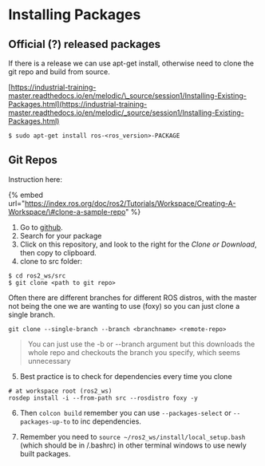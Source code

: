 # Installing Packages

## Official \(?\) released packages

If there is a release we can use apt-get install, otherwise need to clone the git repo and build from source.

[https://industrial-training-master.readthedocs.io/en/melodic/\_source/session1/Installing-Existing-Packages.html](https://industrial-training-master.readthedocs.io/en/melodic/_source/session1/Installing-Existing-Packages.html)

```text
$ sudo apt-get install ros-<ros_version>-PACKAGE
```

## Git Repos

Instruction here:

{% embed url="https://index.ros.org/doc/ros2/Tutorials/Workspace/Creating-A-Workspace/\#clone-a-sample-repo" %}

1. Go to [github](http://github.com/search).
2. Search for your package
3. Click on this repository, and look to the right for the _Clone or Download_, then copy to clipboard.
4. clone to src folder:

```text
$ cd ros2_ws/src
$ git clone <path to git repo>
```

Often there are different branches for different ROS distros, with the master not being the one we are wanting to use \(foxy\) so you can just clone a single branch.

```text
git clone --single-branch --branch <branchname> <remote-repo>
```

> You can just use the -b or --branch argument but this downloads the whole repo and checkouts the branch you specify, which seems unnecessary

5.  Best practice is to check for dependencies every time you clone

```text
# at workspace root (ros2_ws)
rosdep install -i --from-path src --rosdistro foxy -y
```

6. Then `colcon build` remember you can use `--packages-select`  or `--packages-up-to` to inc dependencies.

7. Remember you need to `source ~/ros2_ws/install/local_setup.bash` \(which should be in /.bashrc\) in other terminal windows to use newly built packages.

